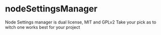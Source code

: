 nodeSettingsManager
===================
Node Settings manager is dual license, MIT and GPLv2 Take your pick as to witch one works best for your project
